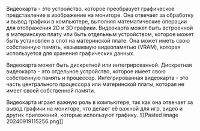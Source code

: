 Видеокарта - это устройство, которое преобразует графическое представление в изображение на мониторе. Она отвечает за обработку и вывод графики в компьютере, выполняя математические операции для отображения 2D и 3D графики.
Видеокарта может быть встроенной в материнскую плату или быть отдельным устройством, которое может быть установлен в слот на материнской плате. Она может иметь свою собственную память, называемую видеопамятью (VRAM), которая используется для хранения графических данных.

Видеокарта может быть дискретной или интегрированной. Дискретная видеокарта - это отдельное устройство, которое имеет свою собственную память и процессор. Интегрированная видеокарта - это часть центрального процессора или материнской платы, которая не имеет своей собственной памяти.

Видеокарта играет важную роль в компьютере, так как она отвечает за вывод графики на мониторе, что делает её важной для игр, видео и других приложений, которые используют графику.
![[Pasted image 20240919115256.png]]